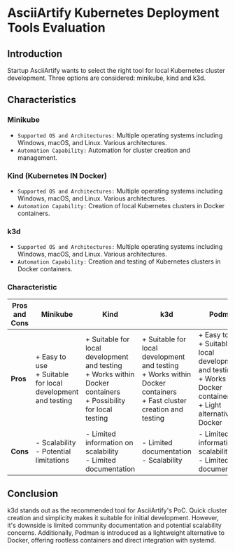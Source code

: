 # AsciiArtify Kubernetes Deployment Tools Evaluation

## Introduction
Startup AsciiArtify wants to select the right tool for local Kubernetes cluster development. Three options are considered: minikube, kind and k3d.

## Characteristics
### Minikube
- `Supported OS and Architectures:` Multiple operating systems including Windows, macOS, and Linux. Various architectures.  
- `Automation Capability:` Automation for cluster creation and management.

### Kind (Kubernetes IN Docker)
- `Supported OS and Architectures:` Multiple operating systems including Windows, macOS, and Linux. Various architectures.  
- `Automation Capability:` Creation of local Kubernetes clusters in Docker containers.  

### k3d
- `Supported OS and Architectures:` Multiple operating systems including Windows, macOS, and Linux. Various architectures.
- `Automation Capability:` Creation and testing of Kubernetes clusters in Docker containers.

### Characteristic

| **Pros and Cons**                               | **Minikube**                                     | **Kind**                                         | **k3d**                                          | **Podman**                                       |
|--------------------------------------------------|--------------------------------------------------|--------------------------------------------------|--------------------------------------------------|--------------------------------------------------|
| **Pros**                                      | + Easy to use<br>+ Suitable for local development and testing | + Suitable for local development and testing<br>+ Works within Docker containers<br>+ Possibility for local testing | + Suitable for local development and testing<br>+ Works within Docker containers<br>+ Fast cluster creation and testing | + Easy to use<br>+ Suitable for local development and testing<br>+ Works within Docker containers<br>+ Light alternative to Docker |
| **Cons**                                      | - Scalability<br>- Potential limitations | - Limited information on scalability<br>- Limited documentation | - Limited documentation<br>- Scalability | - Limited information on scalability<br>- Limited documentation |

## Conclusion
k3d stands out as the recommended tool for AsciiArtify's PoC. Quick cluster creation and simplicity makes it suitable for initial development. However, it's downside is limited community documentation and potential scalability concerns. Additionally, Podman is introduced as a lightweight alternative to Docker, offering rootless containers and direct integration with systemd.
